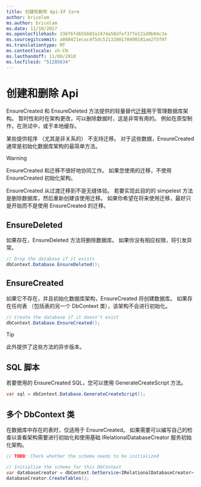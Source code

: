 ```yaml
---
title: 创建和删除 Api-EF Core
author: bricelam
ms.author: bricelam
ms.date: 11/10/2017
ms.openlocfilehash: 336f6fd655603a2474a58dfef377e121d9b04c3a
ms.sourcegitcommit: a088421ecac4f5dc5213208170490181ae2f5f0f
ms.translationtype: MT
ms.contentlocale: zh-CN
ms.lasthandoff: 11/08/2018
ms.locfileid: "51285634"
---
```

# <a name="create-and-drop-apis"></a>创建和删除 Api

EnsureCreated 和 EnsureDeleted 方法提供的轻量替代[迁移](migrations/index.md)用于管理数据库架构。 暂时性和时在架构更改，可以删除数据时，这是非常有用的。 例如在原型制作，在测试中，或于本地缓存。

某些提供程序 （尤其是非关系的） 不支持迁移。 对于这些数据，EnsureCreated 通常是初始化数据库架构的最简单方法。

> [!WARNING]
> EnsureCreated 和迁移不很好地协同工作。 如果您使用的迁移，不使用 EnsureCreated 初始化架构。

EnsureCreated 从过渡迁移到不是无缝体验。 若要实现此目的的 simpelest 方法是删除数据库，然后重新创建该使用迁移。 如果你希望在将来使用迁移，最好只是开始而不是使用 EnsureCreated 的迁移。

## <a name="ensuredeleted"></a>EnsureDeleted

如果存在，EnsureDeleted 方法将删除数据库。 如果你没有相应权限，将引发异常。

``` csharp
// Drop the database if it exists
dbContext.Database.EnsureDeleted();
```

## <a name="ensurecreated"></a>EnsureCreated

如果它不存在，并且初始化数据库架构，EnsureCreated 将创建数据库。 如果存在任何表 （包括表的另一个 DbContext 类），该架构不会进行初始化。

``` csharp
// Create the database if it doesn't exist
dbContext.Database.EnsureCreated();
```

> [!TIP]
> 此外提供了这些方法的异步版本。

## <a name="sql-script"></a>SQL 脚本

若要使用的 EnsureCreated SQL，您可以使用 GenerateCreateScript 方法。

``` csharp
var sql = dbContext.Database.GenerateCreateScript();
```

## <a name="multiple-dbcontext-classes"></a>多个 DbContext 类

在数据库中存在的表时，仅适用于 EnsureCreated。 如果需要可以编写自己的检查以查看架构需要进行初始化和使用基础 IRelationalDatabaseCreator 服务初始化架构。

``` csharp
// TODO: Check whether the schema needs to be initialized

// Initialize the schema for this DbContext
var databaseCreator = dbContext.GetService<IRelationalDatabaseCreator>();
databaseCreator.CreateTables();
```
